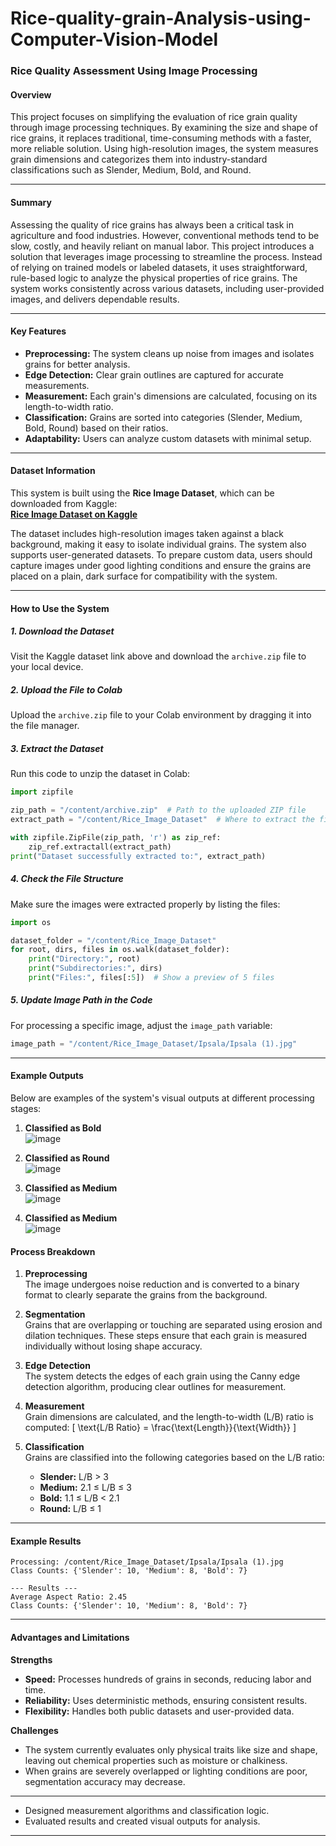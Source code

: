 # Rice-quality-grain-Analysis-using-Computer-Vision-Model
### Rice Quality Assessment Using Image Processing

#### Overview

This project focuses on simplifying the evaluation of rice grain quality through image processing techniques. By examining the size and shape of rice grains, it replaces traditional, time-consuming methods with a faster, more reliable solution. Using high-resolution images, the system measures grain dimensions and categorizes them into industry-standard classifications such as Slender, Medium, Bold, and Round.

---

#### Summary

Assessing the quality of rice grains has always been a critical task in agriculture and food industries. However, conventional methods tend to be slow, costly, and heavily reliant on manual labor. This project introduces a solution that leverages image processing to streamline the process. Instead of relying on trained models or labeled datasets, it uses straightforward, rule-based logic to analyze the physical properties of rice grains. The system works consistently across various datasets, including user-provided images, and delivers dependable results.

---

#### Key Features
- **Preprocessing:** The system cleans up noise from images and isolates grains for better analysis.
- **Edge Detection:** Clear grain outlines are captured for accurate measurements.
- **Measurement:** Each grain's dimensions are calculated, focusing on its length-to-width ratio.
- **Classification:** Grains are sorted into categories (Slender, Medium, Bold, Round) based on their ratios.
- **Adaptability:** Users can analyze custom datasets with minimal setup.

---

#### Dataset Information

This system is built using the **Rice Image Dataset**, which can be downloaded from Kaggle:  
[**Rice Image Dataset on Kaggle**](https://www.kaggle.com/datasets/muratkokludataset/rice-image-dataset?resource=download)

The dataset includes high-resolution images taken against a black background, making it easy to isolate individual grains. The system also supports user-generated datasets. To prepare custom data, users should capture images under good lighting conditions and ensure the grains are placed on a plain, dark surface for compatibility with the system.

---

#### How to Use the System

##### 1. **Download the Dataset**
Visit the Kaggle dataset link above and download the `archive.zip` file to your local device.

##### 2. **Upload the File to Colab**
Upload the `archive.zip` file to your Colab environment by dragging it into the file manager.

##### 3. **Extract the Dataset**
Run this code to unzip the dataset in Colab:
```python
import zipfile

zip_path = "/content/archive.zip"  # Path to the uploaded ZIP file
extract_path = "/content/Rice_Image_Dataset"  # Where to extract the files

with zipfile.ZipFile(zip_path, 'r') as zip_ref:
    zip_ref.extractall(extract_path)
print("Dataset successfully extracted to:", extract_path)
```

##### 4. **Check the File Structure**
Make sure the images were extracted properly by listing the files:
```python
import os

dataset_folder = "/content/Rice_Image_Dataset"
for root, dirs, files in os.walk(dataset_folder):
    print("Directory:", root)
    print("Subdirectories:", dirs)
    print("Files:", files[:5])  # Show a preview of 5 files
```

##### 5. **Update Image Path in the Code**
For processing a specific image, adjust the `image_path` variable:
```python
image_path = "/content/Rice_Image_Dataset/Ipsala/Ipsala (1).jpg"
```

---

#### Example Outputs

Below are examples of the system's visual outputs at different processing stages:

1. **Classified as Bold**  
![image](https://github.com/user-attachments/assets/5a2df565-df9a-4cae-bad0-44d8f2e0a2dd)


2. **Classified as Round**  
![image](https://github.com/user-attachments/assets/dc0814b7-9e79-4695-ac8a-e73485fdb292)


3. **Classified as Medium**  
![image](https://github.com/user-attachments/assets/1ecbbce3-c3a2-46d5-9fd3-3fe8917990b4)

3. **Classified as Medium**  
   ![image](https://github.com/user-attachments/assets/1f6a9971-05ec-432a-89e6-c58c9c8021ff)


#### Process Breakdown

1. **Preprocessing**  
The image undergoes noise reduction and is converted to a binary format to clearly separate the grains from the background.

2. **Segmentation**  
Grains that are overlapping or touching are separated using erosion and dilation techniques. These steps ensure that each grain is measured individually without losing shape accuracy.

3. **Edge Detection**  
The system detects the edges of each grain using the Canny edge detection algorithm, producing clear outlines for measurement.

4. **Measurement**  
Grain dimensions are calculated, and the length-to-width (L/B) ratio is computed:
\[
\text{L/B Ratio} = \frac{\text{Length}}{\text{Width}}
\]

5. **Classification**  
Grains are classified into the following categories based on the L/B ratio:
   - **Slender:** L/B > 3
   - **Medium:** 2.1 ≤ L/B ≤ 3
   - **Bold:** 1.1 ≤ L/B < 2.1
   - **Round:** L/B ≤ 1

---

#### Example Results

```plaintext
Processing: /content/Rice_Image_Dataset/Ipsala/Ipsala (1).jpg
Class Counts: {'Slender': 10, 'Medium': 8, 'Bold': 7}

--- Results ---
Average Aspect Ratio: 2.45
Class Counts: {'Slender': 10, 'Medium': 8, 'Bold': 7}
```

---

#### Advantages and Limitations

**Strengths**
- **Speed:** Processes hundreds of grains in seconds, reducing labor and time.
- **Reliability:** Uses deterministic methods, ensuring consistent results.
- **Flexibility:** Handles both public datasets and user-provided data.

**Challenges**
- The system currently evaluates only physical traits like size and shape, leaving out chemical properties such as moisture or chalkiness.
- When grains are severely overlapped or lighting conditions are poor, segmentation accuracy may decrease.

---
- Designed measurement algorithms and classification logic.  
- Evaluated results and created visual outputs for analysis.

---

